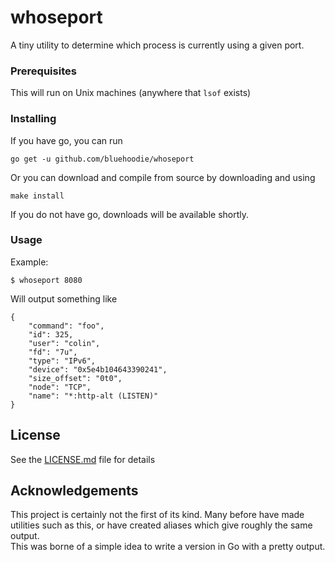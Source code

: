 # whoseport

A tiny utility to determine which process is currently using a given port.

### Prerequisites

This will run on Unix machines (anywhere that `lsof` exists)

### Installing

If you have go, you can run

```go get -u github.com/bluehoodie/whoseport```

Or you can download and compile from source by downloading and using

```make install```

If you do not have go, downloads will be available shortly.

### Usage

Example:

```$ whoseport 8080```

Will output something like 

```
{
	"command": "foo",
	"id": 325,
	"user": "colin",
	"fd": "7u",
	"type": "IPv6",
	"device": "0x5e4b104643390241",
	"size_offset": "0t0",
	"node": "TCP",
	"name": "*:http-alt (LISTEN)"
}
```

## License

See the [LICENSE.md](LICENSE.md) file for details

## Acknowledgements

This project is certainly not the first of its kind.  Many before have made utilities such as this, or have created aliases which give roughly the same output.  
This was borne of a simple idea to write a version in Go with a pretty output.  
